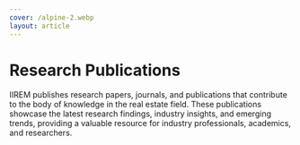 ```yaml
---
cover: /alpine-2.webp
layout: article
---
```


# Research Publications

IIREM publishes research papers, journals, and publications that contribute to the body of knowledge in the real estate field. These publications showcase the latest research findings, industry insights, and emerging trends, providing a valuable resource for industry professionals, academics, and researchers.